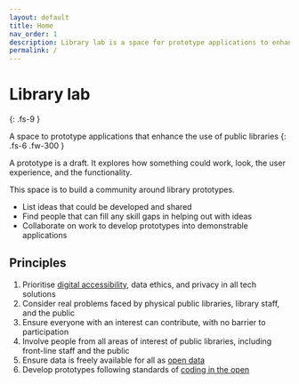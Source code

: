 ```yaml
---
layout: default
title: Home
nav_order: 1
description: Library lab is a space for prototype applications to enhance the use of public libraries
permalink: /
---
```


# Library lab
{: .fs-9 }

A space to prototype applications that enhance the use of public libraries
{: .fs-6 .fw-300 }

A prototype is a draft. It explores how something could work, look, the user experience, and the functionality.

This space is to build a community around library prototypes.

* List ideas that could be developed and shared
* Find people that can fill any skill gaps in helping out with ideas
* Collaborate on work to develop prototypes into demonstrable applications

## Principles

1. Prioritise [digital accessibility](https://www.gov.uk/service-manual/helping-people-to-use-your-service/making-your-service-accessible-an-introduction), data ethics, and privacy in all tech solutions
2. Consider real problems faced by physical public libraries, library staff, and the public
3. Ensure everyone with an interest can contribute, with no barrier to participation
4. Involve people from all areas of interest of public libraries, including front-line staff and the public
5. Ensure data is freely available for all as [open data](https://theodi.org/article/what-is-open-data-and-why-should-we-care/)
6. Develop prototypes following standards of [coding in the open](https://gds.blog.gov.uk/2017/09/04/the-benefits-of-coding-in-the-open/)
